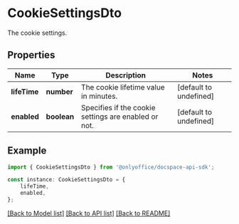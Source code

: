 # CookieSettingsDto

The cookie settings.

## Properties

Name | Type | Description | Notes
------------ | ------------- | ------------- | -------------
**lifeTime** | **number** | The cookie lifetime value in minutes. | [default to undefined]
**enabled** | **boolean** | Specifies if the cookie settings are enabled or not. | [default to undefined]

## Example

```typescript
import { CookieSettingsDto } from '@onlyoffice/docspace-api-sdk';

const instance: CookieSettingsDto = {
    lifeTime,
    enabled,
};
```

[[Back to Model list]](../README.md#documentation-for-models) [[Back to API list]](../README.md#documentation-for-api-endpoints) [[Back to README]](../README.md)

